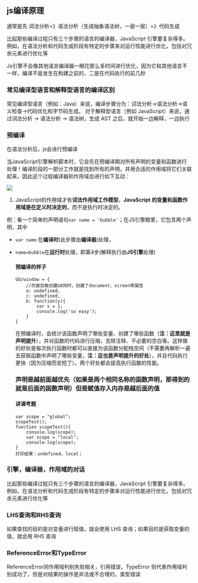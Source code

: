 # 

## js编译原理

通常是先 词法分析=》语法分析（生成抽象语法树，一层一层）=》代码生成

比起那些编译过程只有三个步骤的语言的编译器，JavaScript 引擎要复杂得多。例如，在语法分析和代码生成阶段有特定的步骤来对运行性能进行优化，包括对冗余元素进行优化等

Js引擎不会像其他语言编译器一眼花那么多时间进行优化，因为它和其他语言不一样，编译不是发生在构建之前的，二是在代码执行的前几秒

### 常见编译型语言和解释型语言的编译区别

常见编译型语言（例如：Java）来说，编译步骤分为：词法分析->语法分析->语义检查->代码优化和字节码生成。
 对于解释型语言（例如 JavaScript）来说，通过词法分析 -> 语法分析 -> 语法树，生成 AST 之后，就开始一边解释，一边执行

### 预编译

在语法分析后，js会进行预编译

当JavaScript引擎解析脚本时，它会先在预编译期对所有声明的变量和函数进行处理！编译阶段的一部分工作就是找到所有的声明，并用合适的作用域将它们关联起来，因此这个过程编译器和作用域会进行如下互动：

![](C:\Users\MECHREVO\Desktop\前端联系\学习文档\js预编译.webp)

1. JavaScript的作用域才有**词法作用域工作模型**，**JavaScript 的变量和函数作用域是在定义时决定的**，而不是执行时决定的。

例：看一个简单的声明语句`var name = 'bubble'`；在JS引擎眼里，它包含两个声明，其中

- `var name` 在**编译时**(此步骤由**编译器**)处理，

- `name=bubble`在**运行时**处理，即第4步(解释执行由**JS引擎**处理)

  #### 预编译的样子

  ```
  GO/window = {
      //页面加载创建GO同时，创建了document、screen等属性
      a: undefined,
      c: undefined,
      b: function(y){
          var x = 1;
          console.log('so easy');
      }
  }
  ```

  在预编译时，会统计该函数声明了哪些变量、创建了哪些函数（**注：这里就是声明提升**），并对函数的代码进行压缩，去除注释、不必要的空白等。这样做的好处是每次执行函数时都可以直接为该函数分配栈空间（不需要再解析一遍去获取函数中声明了哪些变量，**注：这也是声明提升的好处**），并且代码执行更快（因为压缩而变短了）。两个好处都会提高执行函数的性能。

  ### 声明是越前面越优先（如果是两个相同名称的函数声明，那得到的就是后面的函数声明）但是赋值存入内存是越后面的值

  #### 讲课考题

  ```
  var scope = "global";
  scopeTest();
  function scopeTest(){  
      console.log(scope);  
      var scope = "local";  
      console.log(scope); 
  }
  打印结果：undefined，local；
  ```

  

### 引擎，编译器，作用域的对话

比起那些编译过程只有三个步骤的语言的编译器，JavaScript 引擎要复杂得多。例如，在语法分析和代码生成阶段有特定的步骤来对运行性能进行优化，包括对冗余元素进行优化等

### LHS查询和RHS查询

如果查找的目的是对变量进行赋值，就会使用 LHS 查询；如果目的是获取变量的值，就会用 RHS 查询

### ReferenceError和TypeError

ReferenceError同作用域判别失败相关，引用错误，TypeError 则代表作用域判别成功了，但是对结果的操作是非法或不合理的，类型错误